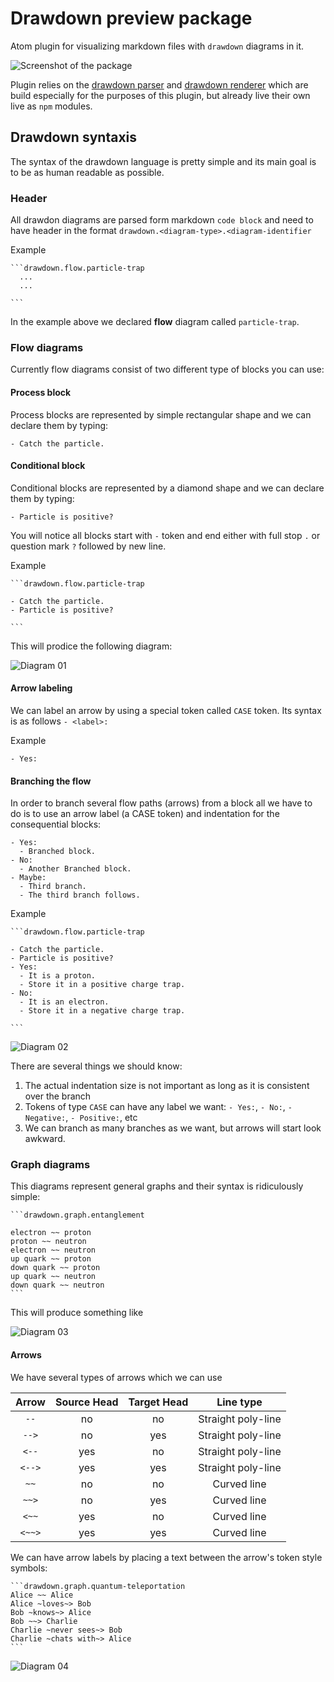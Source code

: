 # Drawdown preview package

Atom plugin for visualizing markdown files with `drawdown` diagrams in it.

![Screenshot of the package](./assets/screenshot.png)

Plugin relies on the [drawdown parser][b7941411] and [drawdown renderer][4619e374] which are build especially for the purposes of this plugin, but already live their own live as `npm` modules.



  [b7941411]: https://github.com/lyubo-slavilov/drawdown-parser "npm install drawdown-parser"
  [4619e374]: https://github.com/lyubo-slavilov/drawdown-svg-render "npm install drawdown-svg-render"

## Drawdown syntaxis

The syntax of the drawdown language is pretty simple and its main goal is to be as human readable as possible.

### Header
All drawdon diagrams are parsed form markdown `code block` and need to have header in the format `drawdown.<diagram-type>.<diagram-identifier`

Example

    ```drawdown.flow.particle-trap
      ...
      ...

    ```

In the example above we declared **flow** diagram called `particle-trap`.

### Flow diagrams
Currently flow diagrams consist of two different type of blocks you can use:

#### Process block

Process blocks are represented by simple rectangular shape and we can declare them by typing:

```
- Catch the particle.
```

#### Conditional block
Conditional blocks are represented by a diamond shape and we can declare them by typing:

```
- Particle is positive?
```

You will notice all blocks start with `-` token and end either with full stop `.` or question mark `?` followed by new line.

Example

    ```drawdown.flow.particle-trap

    - Catch the particle.
    - Particle is positive?

    ```
This will prodice the following diagram:

![Diagram 01](assets/diagram01.png)

#### Arrow labeling
We can label an arrow by using a special token called `CASE` token. Its syntax is as follows `- <label>:`

Example

```
- Yes:
```

#### Branching the flow

In order to branch several flow paths (arrows) from a block all we have to do is to use an arrow label (a CASE token) and indentation for the consequential blocks:

```
- Yes:
  - Branched block.
- No:
  - Another Branched block.
- Maybe:
  - Third branch.
  - The third branch follows.
```

Example

    ```drawdown.flow.particle-trap

    - Catch the particle.
    - Particle is positive?
    - Yes:
      - It is a proton.
      - Store it in a positive charge trap.
    - No:
      - It is an electron.
      - Store it in a negative charge trap.

    ```
![Diagram 02](assets/diagram02.png)

There are several things we should know:
1. The actual indentation size is not important as long as it is consistent over the branch
2. Tokens of type `CASE` can have any label we want: `- Yes:`, `- No:`, `- Negative:`, `- Positive:`, etc
3. We can branch as many branches as we want, but arrows will start look awkward.

### Graph diagrams

This diagrams represent general graphs and their syntax is ridiculously simple:

    ```drawdown.graph.entanglement

    electron ~~ proton
    proton ~~ neutron
    electron ~~ neutron
    up quark ~~ proton
    down quark ~~ proton
    up quark ~~ neutron
    down quark ~~ neutron
    ```
This will produce something like

![Diagram 03](assets/diagram03.png)

#### Arrows

We have several types of arrows which we can use

Arrow  | Source Head | Target Head |     Line type
:-----:|:-----------:|:-----------:|:----------------:
 `--`  |     no      |     no      | Straight poly-line
`-->`  |     no      |     yes     | Straight poly-line
`<--`  |     yes     |     no      | Straight poly-line
`<-->` |     yes     |     yes     | Straight poly-line
 `~~`  |     no      |     no      | Curved line
`~~>`  |     no      |     yes     | Curved line
`<~~`  |     yes     |     no      | Curved line
`<~~>` |     yes     |     yes     | Curved line

We can have arrow labels by placing a text between the arrow's token style symbols:

    ```drawdown.graph.quantum-teleportation
    Alice ~~ Alice
    Alice ~loves~> Bob
    Bob ~knows~> Alice
    Bob ~~> Charlie
    Charlie ~never sees~> Bob
    Charlie ~chats with~> Alice
    ```

![Diagram 04](assets/diagram04.png)
